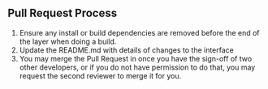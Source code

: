 ## Pull Request Process

1. Ensure any install or build dependencies are removed before the end of the layer when doing a 
   build.
2. Update the README.md with details of changes to the interface
3. You may merge the Pull Request in once you have the sign-off of two other developers, or if you 
   do not have permission to do that, you may request the second reviewer to merge it for you.

